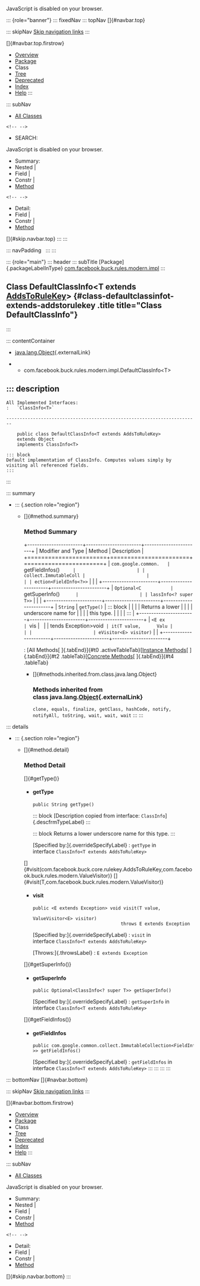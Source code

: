 <div>

JavaScript is disabled on your browser.

</div>

::: {role="banner"}
::: fixedNav
::: topNav
[]{#navbar.top}

::: skipNav
[Skip navigation links](#skip.navbar.top "Skip navigation links")
:::

[]{#navbar.top.firstrow}

-   [Overview](../../../../../../index.html)
-   [Package](package-summary.html)
-   Class
-   [Tree](package-tree.html)
-   [Deprecated](../../../../../../deprecated-list.html)
-   [Index](../../../../../../index-all.html)
-   [Help](../../../../../../help-doc.html)
:::

::: subNav
-   [All Classes](../../../../../../allclasses.html)

```{=html}
<!-- -->
```
-   SEARCH:

<div>

<div>

JavaScript is disabled on your browser.

</div>

</div>

<div>

-   Summary: 
-   Nested \| 
-   Field \| 
-   Constr \| 
-   [Method](#method.summary)

```{=html}
<!-- -->
```
-   Detail: 
-   Field \| 
-   Constr \| 
-   [Method](#method.detail)

</div>

[]{#skip.navbar.top}
:::
:::

::: navPadding
 
:::
:::

::: {role="main"}
::: header
::: subTitle
[Package]{.packageLabelInType} [com.facebook.buck.rules.modern.impl](package-summary.html)
:::

## Class DefaultClassInfo\<T extends [AddsToRuleKey](../../../core/rulekey/AddsToRuleKey.html "interface in com.facebook.buck.core.rulekey")\> {#class-defaultclassinfot-extends-addstorulekey .title title="Class DefaultClassInfo"}
:::

::: contentContainer
-   [java.lang.Object](http://docs.oracle.com/javase/7/docs/api/java/lang/Object.html?is-external=true "class or interface in java.lang"){.externalLink}

-   -   com.facebook.buck.rules.modern.impl.DefaultClassInfo\<T\>

::: description
-   

    All Implemented Interfaces:
    :   `ClassInfo<T>`

    ------------------------------------------------------------------------

        public class DefaultClassInfo<T extends AddsToRuleKey>
        extends Object
        implements ClassInfo<T>

    ::: block
    Default implementation of ClassInfo. Computes values simply by
    visiting all referenced fields.
    :::
:::

::: summary
-   ::: {.section role="region"}
    -   []{#method.summary}

        ### Method Summary

        +-----------------------+-----------------------+-----------------------+
        | Modifier and Type     | Method                | Description           |
        +=======================+=======================+=======================+
        | `com.google.common.   | `getFieldInfos()`     |                       |
        | collect.ImmutableColl |                       |                       |
        | ection<FieldInfo<?>>` |                       |                       |
        +-----------------------+-----------------------+-----------------------+
        | `Optional<C           | `getSuperInfo()`      |                       |
        | lassInfo<? super T>>` |                       |                       |
        +-----------------------+-----------------------+-----------------------+
        | `String`              | `getType()`           | ::: block             |
        |                       |                       | Returns a lower       |
        |                       |                       | underscore name for   |
        |                       |                       | this type.            |
        |                       |                       | :::                   |
        +-----------------------+-----------------------+-----------------------+
        | `<E ex                | `vis                  |                       |
        | tends Exception>void` | it​(T value,      Valu |                       |
        |                       | eVisitor<E> visitor)` |                       |
        +-----------------------+-----------------------+-----------------------+

        : [All Methods[ ]{.tabEnd}]{#t0 .activeTableTab}[[Instance
        Methods](javascript:show(2);)[ ]{.tabEnd}]{#t2
        .tableTab}[[Concrete
        Methods](javascript:show(8);)[ ]{.tabEnd}]{#t4 .tableTab}

        -   []{#methods.inherited.from.class.java.lang.Object}

            ### Methods inherited from class java.lang.[Object](http://docs.oracle.com/javase/7/docs/api/java/lang/Object.html?is-external=true "class or interface in java.lang"){.externalLink}

            `clone, equals, finalize, getClass, hashCode, notify, notifyAll, toString, wait, wait, wait`
    :::
:::

::: details
-   ::: {.section role="region"}
    -   []{#method.detail}

        ### Method Detail

        []{#getType()}

        -   #### getType

            ``` methodSignature
            public String getType()
            ```

            ::: block
            [Description copied from
            interface: `ClassInfo`]{.descfrmTypeLabel}
            :::

            ::: block
            Returns a lower underscore name for this type.
            :::

            [Specified by:]{.overrideSpecifyLabel}
            :   `getType` in
                interface `ClassInfo<T extends AddsToRuleKey>`

        []{#visit(com.facebook.buck.core.rulekey.AddsToRuleKey,com.facebook.buck.rules.modern.ValueVisitor)}
        []{#visit(T,com.facebook.buck.rules.modern.ValueVisitor)}

        -   #### visit

            ``` methodSignature
            public <E extends Exception> void visit​(T value,
                                                    ValueVisitor<E> visitor)
                                             throws E extends Exception
            ```

            [Specified by:]{.overrideSpecifyLabel}
            :   `visit` in
                interface `ClassInfo<T extends AddsToRuleKey>`

            [Throws:]{.throwsLabel}
            :   `E extends Exception`

        []{#getSuperInfo()}

        -   #### getSuperInfo

            ``` methodSignature
            public Optional<ClassInfo<? super T>> getSuperInfo()
            ```

            [Specified by:]{.overrideSpecifyLabel}
            :   `getSuperInfo` in
                interface `ClassInfo<T extends AddsToRuleKey>`

        []{#getFieldInfos()}

        -   #### getFieldInfos

            ``` methodSignature
            public com.google.common.collect.ImmutableCollection<FieldInfo<?>> getFieldInfos()
            ```

            [Specified by:]{.overrideSpecifyLabel}
            :   `getFieldInfos` in
                interface `ClassInfo<T extends AddsToRuleKey>`
    :::
:::
:::
:::

::: bottomNav
[]{#navbar.bottom}

::: skipNav
[Skip navigation links](#skip.navbar.bottom "Skip navigation links")
:::

[]{#navbar.bottom.firstrow}

-   [Overview](../../../../../../index.html)
-   [Package](package-summary.html)
-   Class
-   [Tree](package-tree.html)
-   [Deprecated](../../../../../../deprecated-list.html)
-   [Index](../../../../../../index-all.html)
-   [Help](../../../../../../help-doc.html)
:::

::: subNav
-   [All Classes](../../../../../../allclasses.html)

<div>

<div>

JavaScript is disabled on your browser.

</div>

</div>

<div>

-   Summary: 
-   Nested \| 
-   Field \| 
-   Constr \| 
-   [Method](#method.summary)

```{=html}
<!-- -->
```
-   Detail: 
-   Field \| 
-   Constr \| 
-   [Method](#method.detail)

</div>

[]{#skip.navbar.bottom}
:::
